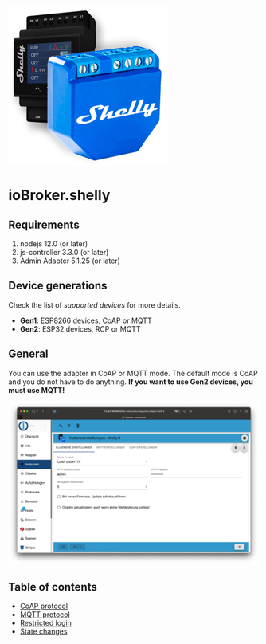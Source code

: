 ![Logo](../../admin/shelly.png)

# ioBroker.shelly

## Requirements

1. nodejs 12.0 (or later)
2. js-controller 3.3.0 (or later)
4. Admin Adapter 5.1.25 (or later)

## Device generations

Check the list of *supported devices* for more details.

- **Gen1**: ESP8266 devices, CoAP or MQTT
- **Gen2**: ESP32 devices, RCP or MQTT

## General

You can use the adapter in CoAP or MQTT mode. The default mode is CoAP and you do not have to do anything. **If you want to use Gen2 devices, you must use MQTT!**

![iobroker_general](../iobroker_general.png)

## Table of contents

- [CoAP protocol](protocol-coap.md)
- [MQTT protocol](protocol-mqtt.md)
- [Restricted login](restricted-login.md)
- [State changes](state-changes.md)
